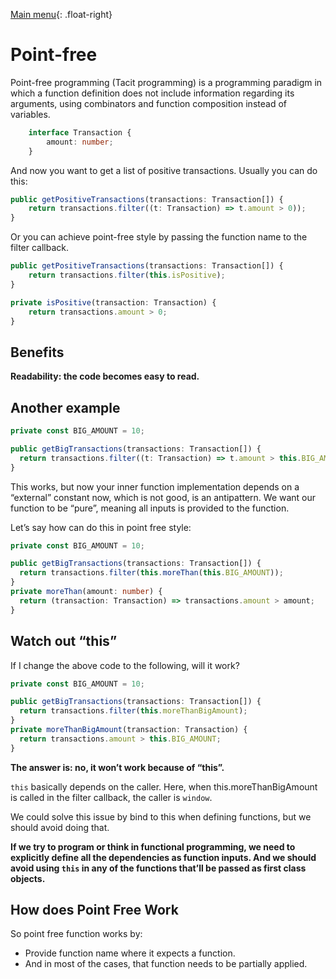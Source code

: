 [Main menu](../../README.md){: .float-right}

# Point-free

Point-free programming (Tacit programming) is a programming paradigm in which a function definition does not include information regarding its arguments, using combinators and function composition instead of variables.


```typescript
    interface Transaction {
        amount: number;
    }
```

And now you want to get a list of positive transactions. Usually you can do this:

```typescript
public getPositiveTransactions(transactions: Transaction[]) {
    return transactions.filter((t: Transaction) => t.amount > 0));
}
```

Or you can achieve point-free style by passing the function name to the filter callback.

```typescript
public getPositiveTransactions(transactions: Transaction[]) {
    return transactions.filter(this.isPositive);
}

private isPositive(transaction: Transaction) {
    return transactions.amount > 0;
}
```

## Benefits

**Readability: the code becomes easy to read.**

## Another example

```typescript
private const BIG_AMOUNT = 10;  

public getBigTransactions(transactions: Transaction[]) {
  return transactions.filter((t: Transaction) => t.amount > this.BIG_AMOUNT);
}
```
This works, but now your inner function implementation depends on a “external” constant now, which is not good, is an antipattern. We want our function to be “pure”, meaning all inputs is provided to the function.

Let’s say how can do this in point free style:

```typescript
private const BIG_AMOUNT = 10;

public getBigTransactions(transactions: Transaction[]) {
  return transactions.filter(this.moreThan(this.BIG_AMOUNT));
}
private moreThan(amount: number) {
  return (transaction: Transaction) => transactions.amount > amount;
}
```

## Watch out “this”
If I change the above code to the following, will it work?

```typescript
private const BIG_AMOUNT = 10;

public getBigTransactions(transactions: Transaction[]) {
  return transactions.filter(this.moreThanBigAmount);
}
private moreThanBigAmount(transaction: Transaction) {
  return transactions.amount > this.BIG_AMOUNT;
}
```
**The answer is: no, it won’t work because of “this”.**

`this` basically depends on the caller. Here, when this.moreThanBigAmount is called in the filter callback, the caller is `window`.

We could solve this issue by bind to this when defining functions, but we should avoid doing that.

**If we try to program or think in functional programming, we need to explicitly define all the dependencies as function inputs. And we should avoid using `this` in any of the functions that’ll be passed as first class objects.**

## How does Point Free Work
So point free function works by:

* Provide function name where it expects a function.
* And in most of the cases, that function needs to be partially applied.
